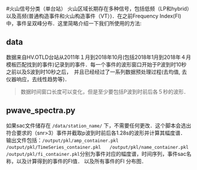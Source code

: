 #火山信号分类（单台站）
火山区域长期存在多种信号，包括低频（LP和hybrid）以及高频(普通构造事件和火山构造事件（VT）)．在之前Frequency Index(FI)中，事件呈双峰分布．这里简略介绍一下我们所使用的方法:


## data
数据来自HV.OTLD台站从2011年１月到2018年10月(包括2018年1月到2018年４月模板匹配找到的事件)记录到的事件．每一个事件的波形窗口开始于P波到时10秒之前以及S波到时10秒之后，　并且已经经过了一系列数据预处理过程(去均值, 去仪器响应，去线性趋势等)．
> 数据时间窗口长度可以变化，但是至少要包括P波到时前后各５秒的波形．

## pwave_spectra.py

如果sac文件储存在 `/data/station_name/` 下，不需要任何更改．这个脚本会选出符合要求的（snr>3）事件并截取p波到时前后各1.28s的波形并计算其幅度谱．
输出文件包括：`/output/pkl/amp_container.pkl /output/pkl/TimeSeries_container.pkl　　/output/pkl/name_container.pkl　　　/output/pkl/fi_container.pkl`分别为事件对应的幅度谱，时间序列，事件sac名称，以及计算得到的事件的FI值． 以及所有事件的FI 分布图．


